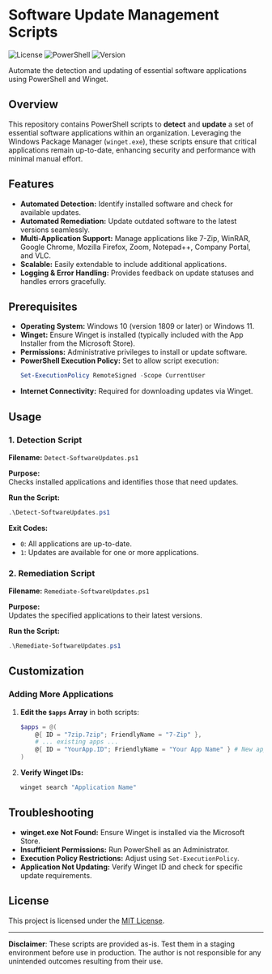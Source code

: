 
# Software Update Management Scripts
![License](https://img.shields.io/badge/license-MIT-blue.svg)
![PowerShell](https://img.shields.io/badge/powershell-7.0%2B-blue.svg)
![Version](https://img.shields.io/badge/version-1.0.0-green.svg)

Automate the detection and updating of essential software applications using PowerShell and Winget.

## Overview

This repository contains PowerShell scripts to **detect** and **update** a set of essential software applications within an organization. Leveraging the Windows Package Manager (`winget.exe`), these scripts ensure that critical applications remain up-to-date, enhancing security and performance with minimal manual effort.

## Features

- **Automated Detection:** Identify installed software and check for available updates.
- **Automated Remediation:** Update outdated software to the latest versions seamlessly.
- **Multi-Application Support:** Manage applications like 7-Zip, WinRAR, Google Chrome, Mozilla Firefox, Zoom, Notepad++, Company Portal, and VLC.
- **Scalable:** Easily extendable to include additional applications.
- **Logging & Error Handling:** Provides feedback on update statuses and handles errors gracefully.

## Prerequisites

- **Operating System:** Windows 10 (version 1809 or later) or Windows 11.
- **Winget:** Ensure Winget is installed (typically included with the App Installer from the Microsoft Store).
- **Permissions:** Administrative privileges to install or update software.
- **PowerShell Execution Policy:** Set to allow script execution:
  ```powershell
  Set-ExecutionPolicy RemoteSigned -Scope CurrentUser
  ```
- **Internet Connectivity:** Required for downloading updates via Winget.

## Usage

### 1. Detection Script

**Filename:** `Detect-SoftwareUpdates.ps1`

**Purpose:**  
Checks installed applications and identifies those that need updates.

**Run the Script:**
```powershell
.\Detect-SoftwareUpdates.ps1
```

**Exit Codes:**
- `0`: All applications are up-to-date.
- `1`: Updates are available for one or more applications.

### 2. Remediation Script

**Filename:** `Remediate-SoftwareUpdates.ps1`

**Purpose:**  
Updates the specified applications to their latest versions.

**Run the Script:**
```powershell
.\Remediate-SoftwareUpdates.ps1
```

## Customization

### Adding More Applications

1. **Edit the `$apps` Array** in both scripts:
   ```powershell
   $apps = @(
       @{ ID = "7zip.7zip"; FriendlyName = "7-Zip" },
       # ... existing apps ...
       @{ ID = "YourApp.ID"; FriendlyName = "Your App Name" } # New app
   )
   ```
2. **Verify Winget IDs:**
   ```powershell
   winget search "Application Name"
   ```

## Troubleshooting

- **winget.exe Not Found:** Ensure Winget is installed via the Microsoft Store.
- **Insufficient Permissions:** Run PowerShell as an Administrator.
- **Execution Policy Restrictions:** Adjust using `Set-ExecutionPolicy`.
- **Application Not Updating:** Verify Winget ID and check for specific update requirements.


## License

This project is licensed under the [MIT License](https://opensource.org/licenses/MIT).

---

**Disclaimer**: These scripts are provided as-is. Test them in a staging environment before use in production. The author is not responsible for any unintended outcomes resulting from their use.

